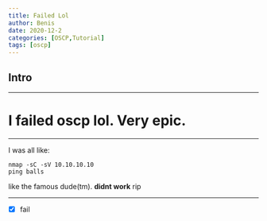 ```yaml
---
title: Failed Lol
author: Benis
date: 2020-12-2
categories: [OSCP,Tutorial]
tags: [oscp]
---
```


## Intro
___
# I failed oscp lol. Very epic.
___
I was all like:

```shell
nmap -sC -sV 10.10.10.10
ping balls
```

like the famous dude(tm).
__didnt work__ rip

___


- [x] fail


